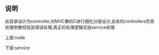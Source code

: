 ## 说明
此目录设计为controller,对MVC重的C进行细化分层设计,此处的controllers负责处理参数校验及错误处理,真正的处理逻辑交由service处理

上层:node

下层:service